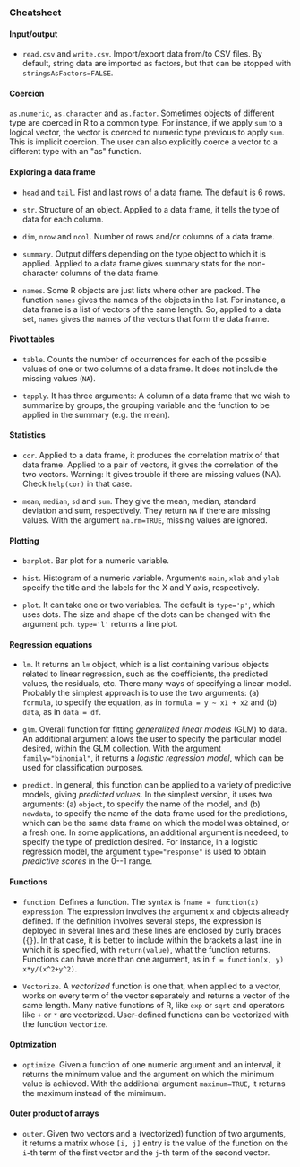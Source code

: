 ### Cheatsheet

#### Input/output

- `read.csv` and `write.csv`. Import/export data from/to CSV files. By default, string data are imported as factors, but that can be stopped with `stringsAsFactors=FALSE`.

#### Coercion

`as.numeric`, `as.character` and `as.factor`. Sometimes objects of different type are coerced in R to a common type. For instance, if we apply `sum` to a logical vector, the vector is coerced to numeric type previous to apply `sum`. This is implicit coercion. The user can also explicitly coerce a vector to a different type with an "as" function.

#### Exploring a data frame

- `head` and `tail`. Fist and last rows of a data frame. The default is 6 rows.

- `str`. Structure of an object. Applied to a data frame, it tells the type of data for each column.

- `dim`, `nrow` and `ncol`. Number of rows and/or columns of a data frame.

- `summary`. Output differs depending on the type object to which it is applied. Applied to a data frame gives summary stats for the non-character columns of the data frame.

- `names`. Some R objects are just lists where other are packed. The function `names` gives the names of the objects in the list. For instance, a data frame is a list of vectors of the same length. So, applied to a data set, `names` gives the names of the vectors that form the data frame.

#### Pivot tables

- `table`. Counts the number of occurrences for each of the possible values of one or two columns of a data frame. It does not include the missing values (`NA`).

- `tapply`. It has three arguments: A column of a data frame that we wish to summarize by groups, the grouping variable and the function to be applied in the summary (e.g. the mean).

#### Statistics

- `cor`. Applied to a data frame, it produces the correlation matrix of that data frame. Applied to a pair of vectors, it gives the correlation of the two vectors. Warning: It gives trouble if there are missing values (NA). Check `help(cor)` in that case.

- `mean`, `median`, `sd` and `sum`. They give the mean, median, standard deviation and sum, respectively.  They return `NA`  if there are missing values. With the argument `na.rm=TRUE`, missing values are ignored.

#### Plotting

- `barplot`. Bar plot for a numeric variable.

- `hist`. Histogram of a numeric variable. Arguments `main`, `xlab` and `ylab` specify the title and the labels for the X and Y axis, respectively.

- `plot`. It can take one or two variables. The default is `type='p'`, which uses dots. The size and shape of the dots can be changed with the argument `pch`. `type='l'` returns a line plot.

#### Regression equations

- `lm`. It returns an `lm` object, which is a list containing various objects related to linear regression, such as the coefficients, the predicted values, the residuals, etc. There many ways of specifying a linear model. Probably the simplest approach is to use the two arguments: (a) `formula`, to specify the equation, as in `formula = y ~ x1 + x2` and (b) `data`, as in `data = df`.

- `glm`. Overall function for fitting *generalized linear models* (GLM) to data. An additional argument allows the user to specify the particular model desired, within the GLM collection. With the argument `family="binomial"`, it returns a *logistic regression model*, which can be used for classification purposes.

- `predict`. In general, this function can be applied to a variety of predictive models, giving *predicted values*. In the simplest version, it uses two arguments: (a) `object`, to specify the name of the model, and (b) `newdata`, to specify the name of the data frame used for the predictions, which can be the same data frame on which the model was obtained, or a fresh one. In some applications, an additional argument is needeed, to specify the type of prediction desired. For instance, in a logistic regression model, the argument `type="response"` is used to obtain *predictive scores* in the 0--1 range.

#### Functions

- `function`. Defines a function. The syntax is `fname = function(x) expression`. The expression involves the argument `x` and objects already defined. If the definition involves several steps, the expression is deployed in several lines and these lines are enclosed by curly braces (`{}`). In that case, it is better to include within the brackets a last line in which it is specified, with `return(value)`, what the function returns. Functions can have more than one argument, as in `f = function(x, y) x*y/(x^2+y^2)`.

- `Vectorize`. A *vectorized* function is one that, when applied to a vector, works on every term of the vector separately and returns a vector of the same length. Many native functions of R, like `exp` or `sqrt` and operators like `+` or `*` are vectorized. User-defined functions can be vectorized with the function `Vectorize`.

#### Optmization

- `optimize`. Given a function of one numeric argument and an interval, it returns the minimum value and the argument on which the minimum value is achieved. With the additional argument `maximum=TRUE`, it returns the maximum instead of the mimimum.

#### Outer product of arrays

- `outer`. Given two vectors and a (vectorized) function of two arguments, it returns a matrix whose `[i, j]` entry is the value of the function on the `i`-th term of the first vector and the `j`-th term of the second vector.
